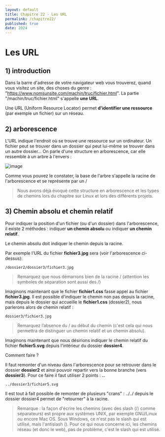 ```yaml
---
layout: default
title: Chapitre 22 - Les URL
permalink: /chapitre22/
published: true
date: 2024
---
```


# Les URL

## 1) introduction

Dans la barre d'adresse de votre navigateur web vous trouverez, quand vous visitez un site, des choses du genre : "https://www.nomsunsite.com/machin/truc/fichier.html". La partie "/machin/truc/fichier.html" s'appelle **une URL**.

Une URL (Uniform Resource Locator) permet **d'identifier une ressource** (par exemple un fichier) sur un réseau.

## 2) arborescence

L'URL indique l'endroit où se trouve une ressource sur un ordinateur. Un fichier peut se trouver dans un dossier qui peut lui-même se trouver dans un autre dossier... On parle d'une structure en arborescence, car elle ressemble à un arbre à l'envers :

![image](https://github.com/user-attachments/assets/16f2b8b5-7ce5-4fd8-a649-4e9c853953cf)

Comme vous pouvez le constater, la base de l'arbre s'appelle la racine de l'arborescence et se représente par un /

> Nous avons déjà évoqué cette structure en arborescence et les types de chemins lors du chapitre sur Linux et lors des différents projets.

## 3) Chemin absolu et chemin relatif

Pour indiquer la position d'un fichier (ou d'un dossier) dans l'arborescence, il existe 2 méthodes : indiquer **un chemin absolu** ou indiquer **un chemin relatif**. 

Le chemin absolu doit indiquer le chemin depuis la racine. 

Par exemple l'URL du fichier **fichier3.jpg** sera (voir l'arborescence ci-dessus): 

```/dossier2/dossier3/fichier3.jpg```

> Remarquez que nous démarrons bien de la racine / (attention les symboles de séparation sont aussi des /)

Imaginons maintenant que le fichier **fichier1.css** fasse appel au fichier **fichier3.jpg**. Il est possible d'indiquer le chemin non pas depuis la racine, mais depuis le dossier qui accueille le **fichier1.css** (dossier2), nous parlerons alors de chemin relatif :

```dossier3/fichier3.jpg```

> Remarquez l’absence du / au début du chemin (c'est cela qui nous permettra de distinguer un chemin relatif et un chemin absolu).

Imaginons maintenant que nous désirions indiquer le chemin relatif du fichier **fichier5.svg** depuis l'intérieur du dossier **dossier4**.

Comment faire ?

Il faut remonter d'un niveau dans l'arborescence pour se retrouver dans le dossier **dossier2** et ainsi pouvoir repartir vers la bonne branche (vers **dossier3**). Pour ce faire il faut utiliser 2 points : **..**

```../dossier3/fichier5.svg```

Il est tout à fait possible de remonter de plusieurs "crans" : ../../ depuis le dossier dossier4 permet de "retourner" à la racine.

> Remarque : la façon d'écrire les chemins (avec des slash (/) comme séparateurs) est propre aux systèmes UNIX, par exemple GNU/Linux ou encore Mac OS. Sous Windows, ce n'est pas le slash qui est utilisé, mais l'antislash (\). Pour ce qui nous concerne ici, les chemins réseau (et donc le web), pas de problème, c'est le slash qui est utilisé.
